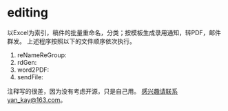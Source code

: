 # editing
以Excel为索引，稿件的批量重命名，分类；按模板生成录用通知，转PDF，邮件群发。
上述程序按照以下的文件顺序依次执行。

1. reNameReGroup: 
2. rdGen: 
3. word2PDF:
4. sendFile:

注释写的很差，因为没有考虑开源，只是自己用。
感兴趣请联系yan_kay@163.com。

